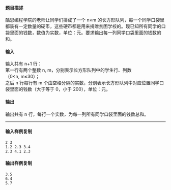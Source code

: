 #### 题目描述

酷思编程学院的老师让同学们排成了一个 n×m 的长方形队列，每一个同学口袋里都装有一定数量的硬币，这些硬币都是用来捐赠贫困学校的。现已知所有同学的口袋里面的钱数，数值为实数，单位：元。要求输出每一列同学口袋里面的钱数的和。

#### 输入

输入共有 n+1 行：  
第一行有两个整数 n, m，分别表示长方形队列中的学生行、列数（0<n, m≤30）；  
之后 n 行每行有 m 个由空格分隔的实数，分别表示长方形队列中对应位置同学口袋里面的钱数（大于等于 0，小于 200），单位：元。  

#### 输出

输出共有 n 行，每行一个实数，为每一列所有同学口袋里面的钱数总和。

___

#### 输入样例复制

```
2 3
1.2 2.3 3.4
2.3 4.1 2.3
```

#### 输出样例复制

```
3.5
6.4
5.7
```